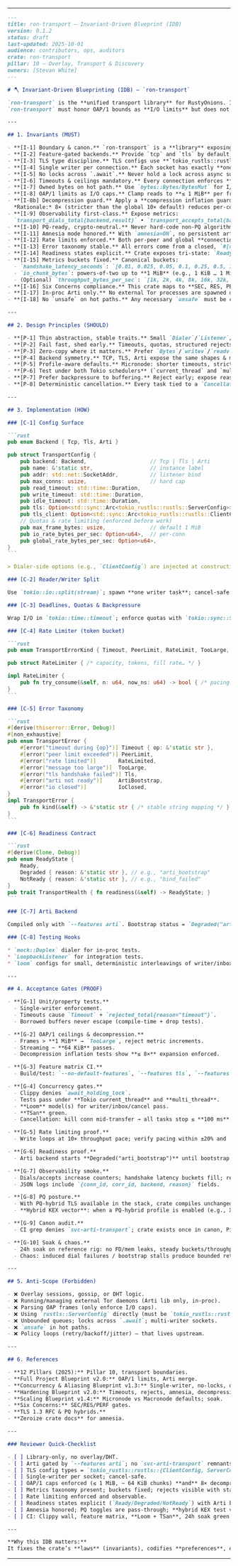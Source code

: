 

---

````markdown
---
title: ron-transport — Invariant-Driven Blueprint (IDB)
version: 0.1.2
status: draft
last-updated: 2025-10-01
audience: contributors, ops, auditors
crate: ron-transport
pillar: 10 — Overlay, Transport & Discovery
owners: [Stevan White]
---

# 🪓 Invariant-Driven Blueprinting (IDB) — `ron-transport`

`ron-transport` is the **unified transport library** for RustyOnions. It abstracts TCP/TLS and (optionally) Tor via **Arti** behind cargo features. The old `svc-arti-transport` was **merged into this crate**; Arti is now a **feature** (`arti`). The DHT lives in `svc-dht` and overlay sessions/gossip in `svc-overlay`; **no DHT/overlay logic here**.  
`ron-transport` must honor OAP/1 bounds as **I/O limits** but does not parse OAP frames.

---

## 1. Invariants (MUST)

- **[I-1] Boundary & canon.** `ron-transport` is a **library** exposing dialers/listeners and typed connections. It must not implement overlay sessions, gossip, or DHT. It exists as one crate in **Pillar 10** of the 33-crate canon.
- **[I-2] Feature-gated backends.** Provide `tcp` and `tls` by default; **Arti/Tor lives under `--features arti`**. The legacy `svc-arti-transport` must not reappear.
- **[I-3] TLS type discipline.** TLS configs use **`tokio_rustls::rustls::{ClientConfig, ServerConfig}`** only (so `TlsAcceptor::from` works). No direct `rustls::*` types in public API.
- **[I-4] Single writer per connection.** Each socket has exactly **one writer task**; reader/writer halves split cleanly.
- **[I-5] No locks across `.await`.** Never hold a lock across async suspension in transport paths.
- **[I-6] Timeouts & ceilings mandatory.** Every connection enforces **read/write/idle timeouts** and **per-peer/global caps**; quotas are checked **before work**.
- **[I-7] Owned bytes on hot path.** Use `bytes::Bytes/BytesMut` for I/O payloads; no borrowed slices escape.
- **[I-8] OAP/1 limits as I/O caps.** Clamp reads to **≤ 1 MiB** per frame, stream in ~**64 KiB** chunks. No OAP parsing here.
- **[I-8b] Decompression guard.** Apply a **compression inflation guard ≤ 8×**; additionally enforce the **absolute 1 MiB frame cap**.  
  *Rationale:* 8× (stricter than the global 10× default) reduces per-connection amplification risk and memory spikes on framed links.
- **[I-9] Observability first-class.** Expose metrics:  
  `transport_dials_total{backend,result}` • `transport_accepts_total{backend}` • `handshake_latency_seconds{backend}` • `bytes_in_total/bytes_out_total{backend}` • `conn_inflight{backend}` • `rejected_total{reason}`
- **[I-10] PQ-ready, crypto-neutral.** Never hard-code non-PQ algorithms; accept PQ/hybrid toggles from config when the stack supports them. Tor circuits remain classical unless Arti exposes PQ circuits in future.
- **[I-11] Amnesia mode honored.** With `amnesia=ON`, no persistent artifacts (including Arti caches) and zeroized ephemeral state.
- **[I-12] Rate limits enforced.** Both per-peer and global **connection + I/O rate limits** (token-bucket style) must exist and be observable.
- **[I-13] Error taxonomy stable.** All errors come from a closed, `#[non_exhaustive]` enum with machine-parsable `kind()`.
- **[I-14] Readiness states explicit.** Crate exposes tri-state: `Ready`, `Degraded(reason)`, `NotReady(reason)`. Arti bootstrap → `Degraded("arti_bootstrap")`.
- **[I-15] Metrics buckets fixed.** Canonical buckets:  
  - `handshake_latency_seconds`: `[0.01, 0.025, 0.05, 0.1, 0.25, 0.5, 1, 2]`  
  - `io_chunk_bytes`: powers-of-two up to **1 MiB** (e.g., 1 KiB … 1 MiB)  
  - (Optional) `throughput_bytes_per_sec`: `[1k, 2k, 4k, 8k, 16k, 32k, 64k, 128k, 256k, 512k, 1m]`
- **[I-16] Six Concerns compliance.** This crate maps to **SEC, RES, PERF** and must satisfy CI gates.
- **[I-17] In-proc Arti only.** No external Tor processes are spawned or managed by this crate; Arti runs in-proc under the `arti` feature.
- **[I-18] No `unsafe` on hot paths.** Any necessary `unsafe` must be cold-path, locally justified, and covered by tests.

---

## 2. Design Principles (SHOULD)

- **[P-1] Thin abstraction, stable traits.** Small `Dialer`/`Listener`/`Conn` traits; backend hidden via features.
- **[P-2] Fail fast, shed early.** Timeouts, quotas, structured rejects (`timeout`, `tls_error`, `peer_limit`, `arti_bootstrap`, `too_large`, `rate_limited`).
- **[P-3] Zero-copy where it matters.** Prefer `Bytes`/`writev`/`readv`.
- **[P-4] Backend symmetry.** TCP, TLS, Arti expose the same shapes & metrics taxonomy.
- **[P-5] Profile-aware defaults.** Micronode: shorter timeouts, stricter caps, amnesia **ON**. Macronode: scale via config.
- **[P-6] Test under both Tokio schedulers** (`current_thread` and `multi_thread`) and run **TSan** in CI.
- **[P-7] Prefer backpressure to buffering.** Reject early; expose reasons in metrics.
- **[P-8] Deterministic cancellation.** Every task tied to a `CancellationToken`; clearly bounded shutdown.

---

## 3. Implementation (HOW)

### [C-1] Config Surface

```rust
pub enum Backend { Tcp, Tls, Arti }

pub struct TransportConfig {
    pub backend: Backend,                    // Tcp | Tls | Arti
    pub name: &'static str,                  // instance label
    pub addr: std::net::SocketAddr,          // listener bind
    pub max_conns: usize,                    // hard cap
    pub read_timeout: std::time::Duration,
    pub write_timeout: std::time::Duration,
    pub idle_timeout: std::time::Duration,
    pub tls: Option<std::sync::Arc<tokio_rustls::rustls::ServerConfig>>,   // server-side
    pub tls_client: Option<std::sync::Arc<tokio_rustls::rustls::ClientConfig>>, // dialer-side
    // Quotas & rate limiting (enforced before work)
    pub max_frame_bytes: usize,              // default 1 MiB
    pub io_rate_bytes_per_sec: Option<u64>,  // per-conn
    pub global_rate_bytes_per_sec: Option<u64>,
}
```

> Dialer-side options (e.g., `ClientConfig`) are injected at construction time via a builder and **also** use `tokio_rustls::rustls::ClientConfig`.

### [C-2] Reader/Writer Split

Use `tokio::io::split(stream)`; spawn **one writer task**; cancel-safe with `CancellationToken`.

### [C-3] Deadlines, Quotas & Backpressure

Wrap I/O in `tokio::time::timeout`; enforce quotas with `tokio::sync::Semaphore` and pre-read length guards; expose rejects in metrics (`rejected_total{reason="timeout|too_large|rate_limited|peer_limit|arti_bootstrap"}`).

### [C-4] Rate Limiter (token bucket)

```rust
pub enum TransportErrorKind { Timeout, PeerLimit, RateLimit, TooLarge, Tls, Arti, IoClosed }

pub struct RateLimiter { /* capacity, tokens, fill rate… */ }

impl RateLimiter {
    pub fn try_consume(&self, n: u64, now_ns: u64) -> bool { /* pacing logic */ }
}
```

### [C-5] Error Taxonomy

```rust
#[derive(thiserror::Error, Debug)]
#[non_exhaustive]
pub enum TransportError {
    #[error("timeout during {op}")] Timeout { op: &'static str },
    #[error("peer limit exceeded")] PeerLimit,
    #[error("rate limited")]       RateLimited,
    #[error("message too large")]  TooLarge,
    #[error("tls handshake failed")] Tls,
    #[error("arti not ready")]     ArtiBootstrap,
    #[error("io closed")]          IoClosed,
}
impl TransportError {
    pub fn kind(&self) -> &'static str { /* stable string mapping */ }
}
```

### [C-6] Readiness Contract

```rust
#[derive(Clone, Debug)]
pub enum ReadyState {
    Ready,
    Degraded { reason: &'static str }, // e.g., "arti_bootstrap"
    NotReady { reason: &'static str }, // e.g., "bind_failed"
}
pub trait TransportHealth { fn readiness(&self) -> ReadyState; }
```

### [C-7] Arti Backend

Compiled only with `--features arti`. Bootstrap status = `Degraded("arti_bootstrap")`; dials fail with `TransportError::ArtiBootstrap` until bootstrap completes. Under **amnesia**, Arti uses in-memory state only; no disk persistence.

### [C-8] Testing Hooks

* `mock::Duplex` dialer for in-proc tests.
* `LoopbackListener` for integration tests.
* `loom` configs for small, deterministic interleavings of writer/inbox/cancel paths.

---

## 4. Acceptance Gates (PROOF)

- **[G-1] Unit/property tests.**
  - Single-writer enforcement.
  - Timeouts cause `Timeout` + `rejected_total{reason="timeout"}`.
  - Borrowed buffers never escape (compile-time + drop tests).

- **[G-2] OAP/1 ceilings & decompression.**
  - Frames > **1 MiB** → `TooLarge`, reject metric increments.
  - Streaming ~ **64 KiB** passes.
  - Decompression inflation tests show **≤ 8×** expansion enforced.

- **[G-3] Feature matrix CI.**
  - Build/test: `--no-default-features`, `--features tls`, `--features arti`, `--features tls,arti`.

- **[G-4] Concurrency gates.**
  - Clippy denies `await_holding_lock`.
  - Tests pass under **Tokio current_thread** and **multi_thread**.
  - **Loom** model(s) for writer/inbox/cancel pass.
  - **TSan** green.
  - Cancellation: kill conn mid-transfer → all tasks stop ≤ **100 ms**.

- **[G-5] Rate limiting proof.**
  - Write loops at 10× throughput pace; verify pacing within ±20% and `rejected_total{reason="rate_limited"}` increments.

- **[G-6] Readiness proof.**
  - Arti backend starts **Degraded("arti_bootstrap")** until bootstrap completes; flips to `Ready` within **1 s**; emits a single transition event.

- **[G-7] Observability smoke.**
  - Dials/accepts increase counters; handshake latency buckets fill; rejects carry stable `reason` strings.
  - JSON logs include `{conn_id, corr_id, backend, reason}` fields.

- **[G-8] PQ posture.**
  - With PQ-hybrid TLS available in the stack, crate compiles unchanged; enabling is **config-only**.
  - **Hybrid KEX vector**: when a PQ-hybrid profile is enabled (e.g., X25519+Kyber via rustls config), the handshake succeeds and records `handshake_latency_seconds{backend="tls", pq="hybrid"} > 0`, with compatibility smoke tests passing.

- **[G-9] Canon audit.**
  - CI grep denies `svc-arti-transport`; crate exists once in canon, Pillar 10.

- **[G-10] Soak & chaos.**
  - 24h soak on reference rig: no FD/mem leaks, steady buckets/throughput.
  - Chaos: induced dial failures / bootstrap stalls produce bounded retries upstream and stable rejects here.

---

## 5. Anti-Scope (Forbidden)

- ❌ Overlay sessions, gossip, or DHT logic.
- ❌ Running/managing external Tor daemons (Arti lib only, in-proc).
- ❌ Parsing OAP frames (only enforce I/O caps).
- ❌ Using `rustls::ServerConfig` directly (must be `tokio_rustls::rustls::*`).
- ❌ Unbounded queues; locks across `.await`; multi-writer sockets.
- ❌ `unsafe` in hot paths.
- ❌ Policy loops (retry/backoff/jitter) — that lives upstream.

---

## 6. References

- **12 Pillars (2025):** Pillar 10, transport boundaries.
- **Full Project Blueprint v2.0:** OAP/1 limits, Arti merge.
- **Concurrency & Aliasing Blueprint v1.3:** Single-writer, no-locks, owned bytes.
- **Hardening Blueprint v2.0:** Timeouts, rejects, amnesia, decompression guards.
- **Scaling Blueprint v1.4:** Micronode vs Macronode defaults; soak.
- **Six Concerns:** SEC/RES/PERF gates.
- **TLS 1.3 RFC & PQ hybrids.**
- **Zeroize crate docs** for amnesia.

---

### Reviewer Quick-Checklist

- [ ] Library-only, no overlay/DHT.
- [ ] Arti gated by `--features arti`; no `svc-arti-transport` remnants.
- [ ] TLS config types = `tokio_rustls::rustls::{ClientConfig, ServerConfig}`.
- [ ] Single-writer per socket; cancel-safe.
- [ ] OAP/1 caps enforced (≤ 1 MiB, ~ 64 KiB chunks) **and** 8× decompression guard (+ rationale).
- [ ] Metrics taxonomy present; buckets fixed; rejects visible with stable reasons.
- [ ] Rate limiting enforced and observable.
- [ ] Readiness states explicit (`Ready/Degraded/NotReady`) with Arti bootstrap semantics.
- [ ] Amnesia honored; PQ toggles are pass-through; **hybrid KEX test vector** passes when enabled.
- [ ] CI: Clippy wall, feature matrix, **Loom + TSan**, 24h soak green.

---

**Why this IDB matters:**  
It fixes the crate’s **laws** (invariants), codifies **preferences**, embeds **patterns** developers can copy-paste, and makes each invariant **provable** via gates. It also guards the borders with **anti-scope**. The result: `ron-transport` stays lean, safe, PQ-ready, and drift-proof, perfectly aligned with the canon.
````

---

